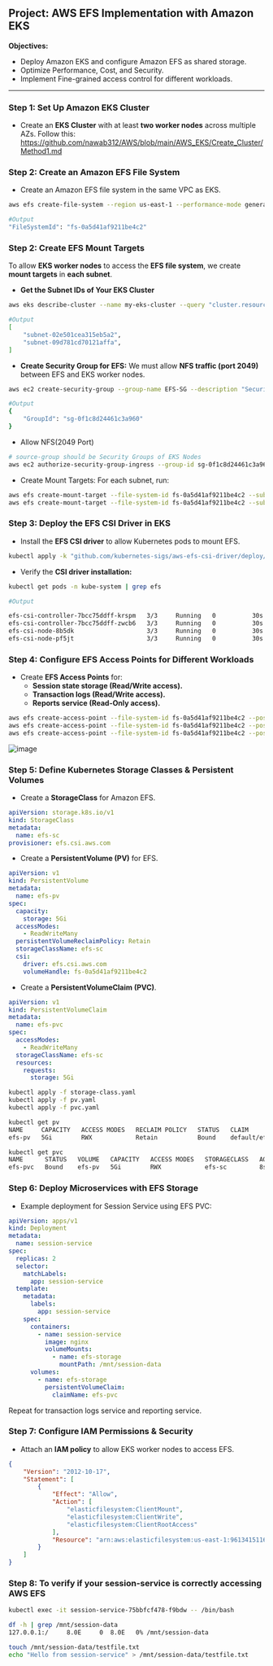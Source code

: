 ## Project: AWS EFS Implementation with Amazon EKS ##
**Objectives:**
- Deploy Amazon EKS and configure Amazon EFS as shared storage.
- Optimize Performance, Cost, and Security.
- Implement Fine-grained access control for different workloads.

---

### Step 1: Set Up Amazon EKS Cluster ###
- Create an **EKS Cluster** with at least **two worker nodes** across multiple AZs.
Follow this: https://github.com/nawab312/AWS/blob/main/AWS_EKS/Create_Cluster/Method1.md

### Step 2: Create an Amazon EFS File System ###
- Create an Amazon EFS file system in the same VPC as EKS.
```bash
aws efs create-file-system --region us-east-1 --performance-mode generalPurpose --throughput-mode bursting --encrypted
```
```bash
#Output
"FileSystemId": "fs-0a5d41af9211be4c2"
```

### Step 2: Create EFS Mount Targets ###
To allow **EKS worker nodes** to access the **EFS file system**, we create **mount targets** in **each subnet**.

- **Get the Subnet IDs of Your EKS Cluster**
```bash
aws eks describe-cluster --name my-eks-cluster --query "cluster.resourcesVpcConfig.subnetIds"
```
```bash
#Output
[
    "subnet-02e501cea315eb5a2",
    "subnet-09d781cd70121affa",
]
```

- **Create Security Group for EFS:** We must allow **NFS traffic (port 2049)** between EFS and EKS worker nodes.
```bash
aws ec2 create-security-group --group-name EFS-SG --description "Security Group for EFS" --vpc-id vpc-057c7710c1218cc95
```
```bash
#Output
{
    "GroupId": "sg-0f1c8d24461c3a960"
}
```
  - Allow NFS(2049 Port)
```bash
# source-group should be Security Groups of EKS Nodes
aws ec2 authorize-security-group-ingress --group-id sg-0f1c8d24461c3a960 --protocol tcp --port 2049 --source-group sg-04e66565c5bd4943f
```

- Create Mount Targets: For each subnet, run:
```bash
aws efs create-mount-target --file-system-id fs-0a5d41af9211be4c2 --subnet-id subnet-02e501cea315eb5a2 --security-groups sg-0f1c8d24461c3a960
aws efs create-mount-target --file-system-id fs-0a5d41af9211be4c2 --subnet-id subnet-09d781cd70121affa --security-groups sg-0f1c8d24461c3a960
```

### Step 3: Deploy the EFS CSI Driver in EKS ###
- Install the **EFS CSI driver** to allow Kubernetes pods to mount EFS.
```bash
kubectl apply -k "github.com/kubernetes-sigs/aws-efs-csi-driver/deploy/kubernetes/overlays/stable/ecr/"
```

- Verify the **CSI driver installation:**
```bash
kubectl get pods -n kube-system | grep efs
```
```bash
#Output

efs-csi-controller-7bcc75ddff-krspm   3/3     Running   0          30s
efs-csi-controller-7bcc75ddff-zwcb6   3/3     Running   0          30s
efs-csi-node-8b5dk                    3/3     Running   0          30s
efs-csi-node-pf5jt                    3/3     Running   0          30s
```

### Step 4: Configure EFS Access Points for Different Workloads ###
- Create **EFS Access Points** for:
    - **Session state storage (Read/Write access).**
    - **Transaction logs (Read/Write access).**
    - **Reports service (Read-Only access).**
```bash
aws efs create-access-point --file-system-id fs-0a5d41af9211be4c2 --posix-user Uid=1000,Gid=1000 --root-directory '{"Path": "/session-data", "CreationInfo": {"OwnerUid": 1000, "OwnerGid": 1000, "Permissions": "755"}}'
aws efs create-access-point --file-system-id fs-0a5d41af9211be4c2 --posix-user Uid=1001,Gid=1001 --root-directory '{"Path": "/transaction-logs", "CreationInfo": {"OwnerUid": 1001, "OwnerGid": 1001, "Permissions": "755"}}'
aws efs create-access-point --file-system-id fs-0a5d41af9211be4c2 --posix-user Uid=1002,Gid=1002 --root-directory '{"Path": "/reports", "CreationInfo": {"OwnerUid": 1002, "OwnerGid": 1002, "Permissions": "555"}}'
```
![image](https://github.com/user-attachments/assets/16be8eab-a67f-4f22-a953-4dd0de40e3af)


### Step 5: Define Kubernetes Storage Classes & Persistent Volumes ###
- Create a **StorageClass** for Amazon EFS.
```yaml
apiVersion: storage.k8s.io/v1
kind: StorageClass
metadata:
  name: efs-sc
provisioner: efs.csi.aws.com
```

- Create a **PersistentVolume (PV)** for EFS.
```yaml
apiVersion: v1
kind: PersistentVolume
metadata:
  name: efs-pv
spec:
  capacity:
    storage: 5Gi
  accessModes:
    - ReadWriteMany
  persistentVolumeReclaimPolicy: Retain
  storageClassName: efs-sc
  csi:
    driver: efs.csi.aws.com
    volumeHandle: fs-0a5d41af9211be4c2
```

- Create a **PersistentVolumeClaim (PVC)**.
```yaml
apiVersion: v1
kind: PersistentVolumeClaim
metadata:
  name: efs-pvc
spec:
  accessModes:
    - ReadWriteMany
  storageClassName: efs-sc
  resources:
    requests:
      storage: 5Gi
```

```bash
kubectl apply -f storage-class.yaml
kubectl apply -f pv.yaml
kubectl apply -f pvc.yaml
```

```bash
kubectl get pv
NAME     CAPACITY   ACCESS MODES   RECLAIM POLICY   STATUS   CLAIM             STORAGECLASS   REASON   AGE
efs-pv   5Gi        RWX            Retain           Bound    default/efs-pvc   efs-sc

kubectl get pvc
NAME      STATUS   VOLUME   CAPACITY   ACCESS MODES   STORAGECLASS   AGE
efs-pvc   Bound    efs-pv   5Gi        RWX            efs-sc         8s
```

### Step 6: Deploy Microservices with EFS Storage ###
- Example deployment for Session Service using EFS PVC:
```yaml
apiVersion: apps/v1
kind: Deployment
metadata:
  name: session-service
spec:
  replicas: 2
  selector:
    matchLabels:
      app: session-service
  template:
    metadata:
      labels:
        app: session-service
    spec:
      containers:
        - name: session-service
          image: nginx
          volumeMounts:
            - name: efs-storage
              mountPath: /mnt/session-data
      volumes:
        - name: efs-storage
          persistentVolumeClaim:
            claimName: efs-pvc
```
Repeat for transaction logs service and reporting service.

### Step 7: Configure IAM Permissions & Security ###
- Attach an **IAM policy** to allow EKS worker nodes to access EFS.
```json
{
	"Version": "2012-10-17",
	"Statement": [
		{
			"Effect": "Allow",
			"Action": [
				"elasticfilesystem:ClientMount",
				"elasticfilesystem:ClientWrite",
				"elasticfilesystem:ClientRootAccess"
			],
			"Resource": "arn:aws:elasticfilesystem:us-east-1:961341511681:file-system/fs-0a5d41af9211be4c2"
		}
	]
}
```

### Step 8: To verify if your session-service is correctly accessing AWS EFS ###
```bash
kubectl exec -it session-service-75bbfcf478-f9bdw -- /bin/bash
```

```bash
df -h | grep /mnt/session-data
127.0.0.1:/     8.0E     0  8.0E   0% /mnt/session-data
```

```bash
touch /mnt/session-data/testfile.txt
echo "Hello from session-service" > /mnt/session-data/testfile.txt
```


